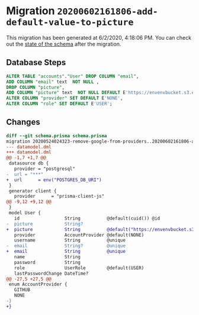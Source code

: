 # Migration `20200602161806-add-default-value-to-picture`

This migration has been generated at 6/2/2020, 4:18:06 PM.
You can check out the [state of the schema](./schema.prisma) after the migration.

## Database Steps

```sql
ALTER TABLE "accounts"."User" DROP COLUMN "email",
ADD COLUMN "email" text  NOT NULL ,
DROP COLUMN "picture",
ADD COLUMN "picture" text  NOT NULL DEFAULT E'https://envenvbucket.s3.eu-west-3.amazonaws.com/defaults/default-profile-picture.png',
ALTER COLUMN "provider" SET DEFAULT E'NONE',
ALTER COLUMN "role" SET DEFAULT E'USER';
```

## Changes

```diff
diff --git schema.prisma schema.prisma
migration 20200524024323-remove-google-from-providers..20200602161806-add-default-value-to-picture
--- datamodel.dml
+++ datamodel.dml
@@ -1,7 +1,7 @@
 datasource db {
   provider = "postgresql"
-  url = "***"
+  url      = env("POSTGRES_DB_URI")
 }
 generator client {
   provider      = "prisma-client-js"
@@ -9,12 +9,12 @@
 }
 model User {
   id                 String          @default(cuid()) @id
-  picture            String?
+  picture            String          @default("https://envenvbucket.s3.eu-west-3.amazonaws.com/defaults/default-profile-picture.png")
   provider           AccountProvider @default(NONE)
   username           String          @unique
-  email              String?         @unique
+  email              String          @unique
   name               String
   password           String
   role               UserRole        @default(USER)
   lastPasswordChange DateTime?
@@ -27,5 +27,5 @@
 enum AccountProvider {
   GITHUB
   NONE
-}
+}
```
